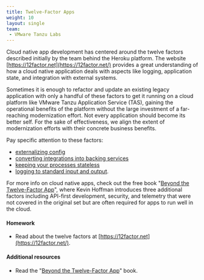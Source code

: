 ```yaml
---
title: Twelve-Factor Apps
weight: 10
layout: single
team:
 - VMware Tanzu Labs
---
```


Cloud native app development has centered around the twelve factors described initially by the team behind the Heroku platform. The website [https://12factor.net](https://12factor.net/) provides a great understanding of how a cloud native application deals with aspects like logging, application state, and integration with external systems.

Sometimes it is enough to refactor and update an existing legacy application with only a handful of these factors to get it running on a cloud platform like VMware Tanzu Application Service (TAS), gaining the operational benefits of the platform without the large investment of a far-reaching modernization effort. Not every application should become its better self. For the sake of effectiveness, we align the extent of modernization efforts with their concrete business benefits.

Pay specific attention to these factors:
* [externalizing config](https://12factor.net/config)
* [converting integrations into backing services](https://12factor.net/backing-services)
* [keeping your processes stateless](https://12factor.net/processes)
* [logging to standard input and output](https://12factor.net/logs).

For more info on cloud native apps, check out the free book "[Beyond the Twelve-Factor App](https://content.pivotal.io/ebooks/beyond-the-12-factor-app)", where Kevin Hoffman introduces three additional factors including API-first development, security, and telemetry that were not covered in the original set but are often required for apps to run well in the cloud.

#### Homework

- Read about the twelve factors at [https://12factor.net](https://12factor.net/).

#### Additional resources

- Read the "[Beyond the Twelve-Factor App](https://content.pivotal.io/ebooks/beyond-the-12-factor-app)" book.

